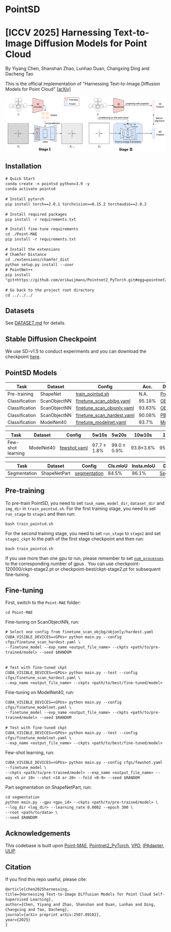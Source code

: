 # PointSD

# [ICCV 2025] Harnessing Text-to-Image Diffusion Models for Point Cloud

By Yiyang Chen, Shanshan Zhao, Lunhao Duan, Changxing Ding and Dacheng Tao

This is the official implementation of "Harnessing Text-to-Image Diffusion Models for Point Cloud"
[[arXiv]](https://arxiv.org/abs/2507.09102)

![img](./figure/PointSD.png)

## Installation

```
# Quick Start
conda create -n pointsd python=3.9 -y
conda activate pointsd

# Install pytorch
pip install torch==2.0.1 torchvision==0.15.2 torchaudio==2.0.2

# Install required packages
pip install -r requirements.txt
```
```
# Install fine-tune requirements
cd ./Point-MAE
pip install -r requirements.txt

# Install the extensions
# Chamfer Distance
cd ./extensions/chamfer_dist
python setup.py install --user
# PointNet++
pip install "git+https://github.com/erikwijmans/Pointnet2_PyTorch.git#egg=pointnet2_ops&subdirectory=pointnet2_ops_lib"

# Go back to the project root directory
cd ../../../
```

## Datasets
See [DATASET.md](./DATASET.md) for details.

## Stable Diffusion Checkpoint
We use SD-v1.5 to conduct experiments and you can download the checkpoint [here](https://huggingface.co/stable-diffusion-v1-5/stable-diffusion-v1-5).

## PointSD Models
| Task              | Dataset        | Config                                                               | Acc.       | Download                                                                                     |
|-------------------|----------------|----------------------------------------------------------------------|------------|----------------------------------------------------------------------------------------------------------|
| Pre-training      | ShapeNet       | [train_pointsd.sh](./train_pointsd.sh)                        | N.A.       | [Pre-train](https://drive.google.com/drive/folders/1Yvu4fxFwKJoYn_8K2782p9bqqeHrBRX_)           |
| Classification    | ScanObjectNN   | [finetune_scan_objbg.yaml](./Point-MAE/cfgs/finetune_scan_objbg.yaml)     | 95.18%     | [OBJ_BG](https://drive.google.com/drive/folders/10cIUm8v7o1tAKBMuTeNUATzMu8PdY96L)          |
| Classification    | ScanObjectNN   | [finetune_scan_objonly.yaml](./Point-MAE/cfgs/finetune_scan_objonly.yaml) | 93.63%     | [OBJ_ONLY](https://drive.google.com/drive/folders/1bKFLQU3GRT5heUJ8VU1AEIiZq_J1sCur)        |
| Classification    | ScanObjectNN   | [finetune_scan_hardest.yaml](./Point-MAE/cfgs/finetune_scan_hardest.yaml) | 90.08%     | [PB_T50_RS](https://drive.google.com/drive/folders/1EXnPIySeGsK1hYYG8poq1Sv1Z6M88C8h)       |
| Classification    | ModelNet40 | [finetune_modelnet.yaml](./Point-MAE/cfgs/finetune_modelnet.yaml)         | 93.7%      | [ModelNet40](https://drive.google.com/drive/folders/1k0SHUWosTS93Gddq7RH753ga2-PU6i_x)     |

| Task              | Dataset    | Config                                   | 5w10s | 5w20s | 10w10s | 10w20s | Download                                                                                       |
|-------------------|------------|------------------------------------------|------------|------------|------------|------------|------------------------------------------------------------------------------------------------|
| Few-shot learning | ModelNet40 | [fewshot.yaml](./Point-MAE/cfgs/fewshot.yaml) | 97.7 ± 1.8% | 99.0 ± 0.9% | 93.8±3.6% | 95.9±2.6% | [FewShot](https://drive.google.com/drive/folders/1S_QXbWf_aseFyaUqqi8WNqwLPT8jZ79S) |

| Task              | Dataset      | Config                                      | Cls.mIoU | Insta.mIoU | Download                                                                                     |
|-------------------|--------------|------------------------------------------|------------|------------|------------|
| Segmentation | ShapeNetPart | [segmentation](./Point-MAE/segmentation) | 84.5%  | 86.1% |[Segmentation](https://drive.google.com/drive/folders/1LNct2kQJSyVGohJQ06cIL_G_iVOhfcg7)|

## Pre-training
To pre-train PointSD, you need to set `task_name`, `model_dir`, `dataset_dir` and `img_dir` in `train_pointsd.sh`. For the first training stage, you need to set `run_stage` to `stage1` and then run:
```
bash train_pointsd.sh
```
For the second training stage, you need to set `run_stage` to `stage2` and set `stage1_ckpt` to the path of the first stage checkpoint and then run:
```
bash train_pointsd.sh
```
If you use more than one gpu to run, please remember to set [`num_processes`](./accelerate_configs/zero2_config.yaml) to the corresponding number of gpus . You can use checkpoint-120000/ckpt-stage2.pt or checkpoint-best/ckpt-stage2.pt for subsequent fine-tuning.


## Fine-tuning
First, switch to the `Point-MAE` folder:
```
cd Point-MAE
```

Fine-tuning on ScanObjectNN, run:
```
# Select one config from finetune_scan_objbg/objonly/hardest.yaml
CUDA_VISIBLE_DEVICES=<GPUs> python main.py --config cfgs/finetune_scan_hardest.yaml \
--finetune_model --exp_name <output_file_name> --ckpts <path/to/pre-trained/model> --seed $RANDOM


# Test with fine-tuned ckpt
CUDA_VISIBLE_DEVICES=<GPUs> python main.py --test --config cfgs/finetune_scan_hardest.yaml \
--exp_name <output_file_name> --ckpts <path/to/best/fine-tuned/model>
```
Fine-tuning on ModelNet40, run:
```
CUDA_VISIBLE_DEVICES=<GPUs> python main.py --config cfgs/finetune_modelnet.yaml \
--finetune_model --exp_name <output_file_name> --ckpts <path/to/pre-trained/model> --seed $RANDOM

# Test with fine-tuned ckpt
CUDA_VISIBLE_DEVICES=<GPUs> python main.py --test --config cfgs/finetune_modelnet.yaml \
--exp_name <output_file_name> --ckpts <path/to/best/fine-tuned/model>

```
Few-shot learning, run:
```
CUDA_VISIBLE_DEVICES=<GPUs> python main.py --config cfgs/fewshot.yaml --finetune_model \
--ckpts <path/to/pre-trained/model> --exp_name <output_file_name> --way <5 or 10> --shot <10 or 20> --fold <0-9> --seed $RANDOM
```
Part segmentation on ShapeNetPart, run:
```
cd segmentation
python main.py --gpu <gpu_id> --ckpts <path/to/pre-trained/model> \
--log_dir <log_dir> --learning_rate 0.0002 --epoch 300 \
--root <path/to/data> \
--seed $RANDOM
```

## Acknowledgements

This codebase is built upon [Point-MAE](https://github.com/Pang-Yatian/Point-MAE), [Pointnet2_PyTorch](https://github.com/erikwijmans/Pointnet2_PyTorch), [VPD](https://github.com/wl-zhao/VPD/tree/main), [IPAdapter](https://github.com/tencent-ailab/IP-Adapter), [ULIP](https://github.com/salesforce/ULIP).

## Citation
If you find this repo useful, please cite:
  ```
@article{chen2025harnessing,
  title={Harnessing Text-to-Image Diffusion Models for Point Cloud Self-Supervised Learning},
  author={Chen, Yiyang and Zhao, Shanshan and Duan, Lunhao and Ding, Changxing and Tao, Dacheng},
  journal={arXiv preprint arXiv:2507.09102},
  year={2025}
}
```